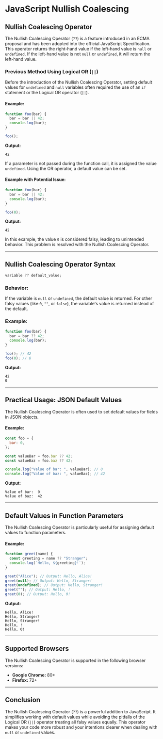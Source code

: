 # JavaScript Nullish Coalescing

## Nullish Coalescing Operator

The Nullish Coalescing Operator (`??`) is a feature introduced in an ECMA proposal and has been adopted into the official JavaScript Specification. This operator returns the right-hand value if the left-hand value is `null` or `undefined`. If the left-hand value is not `null` or `undefined`, it will return the left-hand value.

### Previous Method Using Logical OR (`||`)

Before the introduction of the Nullish Coalescing Operator, setting default values for `undefined` and `null` variables often required the use of an `if` statement or the Logical OR operator (`||`).

#### Example:

```javascript
function foo(bar) {
  bar = bar || 42;
  console.log(bar);
}

foo();
```

**Output:**

```
42
```

If a parameter is not passed during the function call, it is assigned the value `undefined`. Using the OR operator, a default value can be set.

#### Example with Potential Issue:

```javascript
function foo(bar) {
  bar = bar || 42;
  console.log(bar);
}

foo(0);
```

**Output:**

```
42
```

In this example, the value `0` is considered falsy, leading to unintended behavior. This problem is resolved with the Nullish Coalescing Operator.

---

## Nullish Coalescing Operator Syntax

```javascript
variable ?? default_value;
```

### Behavior:

If the variable is `null` or `undefined`, the default value is returned. For other falsy values (like `0`, `""`, or `false`), the variable's value is returned instead of the default.

### Example:

```javascript
function foo(bar) {
  bar = bar ?? 42;
  console.log(bar);
}

foo(); // 42
foo(0); // 0
```

**Output:**

```
42
0
```

---

## Practical Usage: JSON Default Values

The Nullish Coalescing Operator is often used to set default values for fields in JSON objects.

#### Example:

```javascript
const foo = {
  bar: 0,
};

const valueBar = foo.bar ?? 42;
const valueBaz = foo.baz ?? 42;

console.log("Value of bar: ", valueBar); // 0
console.log("Value of baz: ", valueBaz); // 42
```

**Output:**

```
Value of bar:  0
Value of baz:  42
```

---

## Default Values in Function Parameters

The Nullish Coalescing Operator is particularly useful for assigning default values to function parameters.

#### Example:

```javascript
function greet(name) {
  const greeting = name ?? "Stranger";
  console.log(`Hello, ${greeting}!`);
}

greet("Alice"); // Output: Hello, Alice!
greet(null); // Output: Hello, Stranger!
greet(undefined); // Output: Hello, Stranger!
greet(""); // Output: Hello, !
greet(0); // Output: Hello, 0!
```

**Output:**

```
Hello, Alice!
Hello, Stranger!
Hello, Stranger!
Hello, !
Hello, 0!
```

---

## Supported Browsers

The Nullish Coalescing Operator is supported in the following browser versions:

- **Google Chrome:** 80+
- **Firefox:** 72+

---

## Conclusion

The Nullish Coalescing Operator (`??`) is a powerful addition to JavaScript. It simplifies working with default values while avoiding the pitfalls of the Logical OR (`||`) operator treating all falsy values equally. This operator makes your code more robust and your intentions clearer when dealing with `null` or `undefined` values.
